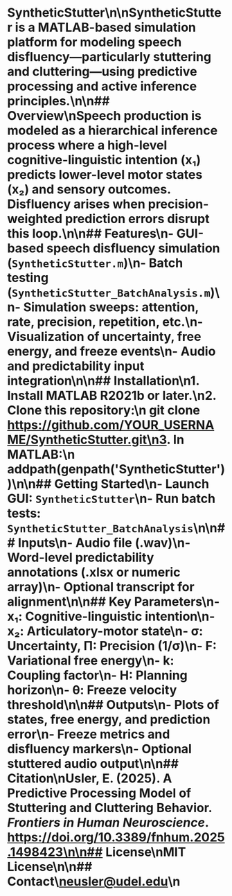 # SyntheticStutter\n\n**SyntheticStutter** is a MATLAB-based simulation platform for modeling speech disfluency—particularly stuttering and cluttering—using predictive processing and active inference principles.\n\n## Overview\nSpeech production is modeled as a hierarchical inference process where a high-level cognitive-linguistic intention (x₁) predicts lower-level motor states (x₂) and sensory outcomes. Disfluency arises when precision-weighted prediction errors disrupt this loop.\n\n## Features\n- GUI-based speech disfluency simulation (`SyntheticStutter.m`)\n- Batch testing (`SyntheticStutter_BatchAnalysis.m`)\n- Simulation sweeps: attention, rate, precision, repetition, etc.\n- Visualization of uncertainty, free energy, and freeze events\n- Audio and predictability input integration\n\n## Installation\n1. Install MATLAB R2021b or later.\n2. Clone this repository:\n   git clone https://github.com/YOUR_USERNAME/SyntheticStutter.git\n3. In MATLAB:\n   addpath(genpath('SyntheticStutter'))\n\n## Getting Started\n- Launch GUI: `SyntheticStutter`\n- Run batch tests: `SyntheticStutter_BatchAnalysis`\n\n## Inputs\n- Audio file (.wav)\n- Word-level predictability annotations (.xlsx or numeric array)\n- Optional transcript for alignment\n\n## Key Parameters\n- x₁: Cognitive-linguistic intention\n- x₂: Articulatory-motor state\n- σ: Uncertainty, Π: Precision (1/σ)\n- F: Variational free energy\n- k: Coupling factor\n- H: Planning horizon\n- θ: Freeze velocity threshold\n\n## Outputs\n- Plots of states, free energy, and prediction error\n- Freeze metrics and disfluency markers\n- Optional stuttered audio output\n\n## Citation\nUsler, E. (2025). A Predictive Processing Model of Stuttering and Cluttering Behavior. *Frontiers in Human Neuroscience*. https://doi.org/10.3389/fnhum.2025.1498423\n\n## License\nMIT License\n\n## Contact\neusler@udel.edu\n